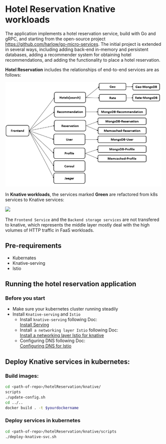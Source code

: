# Hotel Reservation Knative workloads

The application implements a hotel reservation 
service, build with Go and gRPC, and starting from the open-source project https://github.com/harlow/go-micro-services. The initial project is extended in several ways, including adding back-end in-memory and persistent databases, adding a recommender system for 
obtaining hotel recommendations, and adding the functionality to place a hotel
reservation. 


**Hotel Reservation** includes the relationships of end-to-end services are as follows:
 
<img src="hotelReservation_architecture.png"/>

In **Knative workloads**, the services marked **Green** are refactored from k8s services to Knative services:

<img src="hotelReservation_knative.
png"/>

The ``Frontend Service`` and the      ``Backend storage services`` are not transfered to knative, which represents the middle layer mostly deal with the high volumes of HTTP traffic in FaaS workloads.


## Pre-requirements
- Kubernates
- Knative-serving
- Istio

## Running the hotel reservation application
### Before you start

- Make sure your kubernetes cluster running steadily
- Install ``Knative-serving`` and ``Istio``
    - Install ``knative-serving`` following Doc:     
    [Install Serving](https://knative.dev/docs/install/yaml-install/serving/install-serving-with-yaml/#install-the-knative-serving-component)
    - Install`` a networking layer Istio`` following Doc:     
    [Install a networking layer Istio for knative](https://knative.dev/docs/install/yaml-install/serving/install-serving-with-yaml/#install-a-networking-layer)
    - Configuring DNS following Doc:                
    [Configuring DNS for Istio](https://knative.dev/docs/install/installing-istio/#verifying-your-istio-install)

## Deploy Knative services in kubernetes:
### Build images:
```bash
cd <path-of-repo>/hotelReservation/knative/
scripts
./update-config.sh
cd ../..
docker build . -t $yourdockername
```
### Deploy services in kubernetes
```bash
cd <path-of-repo>/hotelReservation/knative/scripts
./deploy-knative-svc.sh
```
